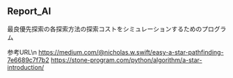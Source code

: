 ## Report_AI

最良優先探索の各探索方法の探索コストをシミュレーションするためのプログラム


参考URL\n
https://medium.com/@nicholas.w.swift/easy-a-star-pathfinding-7e6689c7f7b2
https://stone-program.com/python/algorithm/a-star-introduction/
